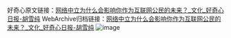 好奇心原文链接：[网络中立为什么会影响你作为互联网公民的未来？_文化_好奇心日报-胡雪纯](https://www.qdaily.com/articles/6385.html)
WebArchive归档链接：[网络中立为什么会影响你作为互联网公民的未来？_文化_好奇心日报-胡雪纯](http://web.archive.org/web/20180123203252/http://www.qdaily.com:80/articles/6385.html)
![image](http://ww3.sinaimg.cn/large/007d5XDply1g3w9uhuud7j30u04o3hdt)